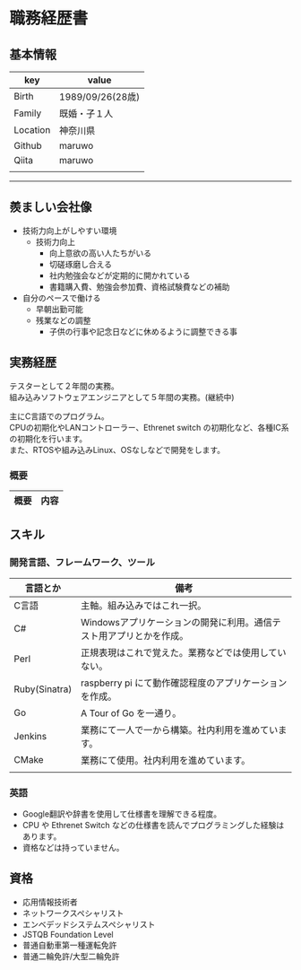 # 職務経歴書

## 基本情報
|key|value|
|---|---|
|Birth|1989/09/26(28歳)|
|Family|既婚・子１人|
|Location|神奈川県|
|Github|maruwo|
|Qiita|maruwo|
|||


---
## 羨ましい会社像

- 技術力向上がしやすい環境
	- 技術力向上
		- 向上意欲の高い人たちがいる
		- 切磋琢磨し合える
		- 社内勉強会などが定期的に開かれている
		- 書籍購入費、勉強会参加費、資格試験費などの補助
- 自分のペースで働ける
	- 早朝出勤可能
	- 残業などの調整
		- 子供の行事や記念日などに休めるように調整できる事


## 実務経歴

テスターとして２年間の実務。<br>
組み込みソフトウェアエンジニアとして５年間の実務。(継続中)

主にC言語でのプログラム。<br>
CPUの初期化やLANコントローラー、Ethrenet switch の初期化など、各種IC系の初期化を行います。<br>
また、RTOSや組み込みLinux、OSなしなどで開発をします。

### 概要

|概要|内容|
|----|----|


## スキル

### 開発言語、フレームワーク、ツール

|言語とか|備考|
|----|----|
|C言語|主軸。組み込みではこれ一択。|
|C#|Windowsアプリケーションの開発に利用。通信テスト用アプリとかを作成。|
|Perl|正規表現はこれで覚えた。業務などでは使用していない。|
|Ruby(Sinatra)|raspberry pi にて動作確認程度のアプリケーションを作成。|
|Go|A Tour of Go を一通り。|
|Jenkins|業務にて一人で一から構築。社内利用を進めています。|
|CMake|業務にて使用。社内利用を進めています。|
|||

### 英語

* Google翻訳や辞書を使用して仕様書を理解できる程度。
 * CPU や Ethrenet Switch などの仕様書を読んでプログラミングした経験はあります。
* 資格などは持っていません。


## 資格
* 応用情報技術者
* ネットワークスペシャリスト
* エンベデッドシステムスペシャリスト
* JSTQB Foundation Level
* 普通自動車第一種運転免許
* 普通二輪免許/大型二輪免許
